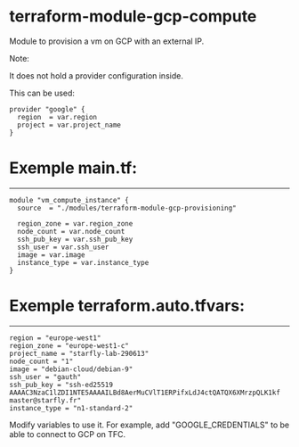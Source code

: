 terraform-module-gcp-compute
============================

Module to provision a vm on GCP with an external IP.

Note:

It does not hold a provider configuration inside.

This can be used:
```
provider "google" {
  region  = var.region
  project = var.project_name
}
```

# Exemple main.tf:
------------------

```
module "vm_compute_instance" {
  source  = "./modules/terraform-module-gcp-provisioning"

  region_zone = var.region_zone
  node_count = var.node_count
  ssh_pub_key = var.ssh_pub_key
  ssh_user = var.ssh_user
  image = var.image
  instance_type = var.instance_type
}
```

# Exemple terraform.auto.tfvars:
------------------------------

```
region = "europe-west1"
region_zone = "europe-west1-c"
project_name = "starfly-lab-290613"
node_count = "1"
image = "debian-cloud/debian-9"
ssh_user = "gauth"
ssh_pub_key = "ssh-ed25519 AAAAC3NzaC1lZDI1NTE5AAAAILBd8AerMuCVlT1ERPifxLdJ4ctQATQX6XMrzpQLK1kf master@starfly.fr"
instance_type = "n1-standard-2"
```

Modify variables to use it.
For example, add "GOOGLE_CREDENTIALS" to be able to connect to GCP on TFC.



